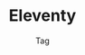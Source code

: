 ---
title: Eleventy
subtitle: Tag
layout: "layouts/notes/notes-tag.njk"
eleventyComputed:
  tag: eleventy
---